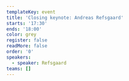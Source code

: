 ```yaml
---
templateKey: event
title: 'Closing keynote: Andreas Refsgaard'
starts: '17:30'
ends: '18:00'
color: grey
register: false
readMore: false
order: '0'
speakers:
  - speaker: Refsgaard
teams: []
---
```



